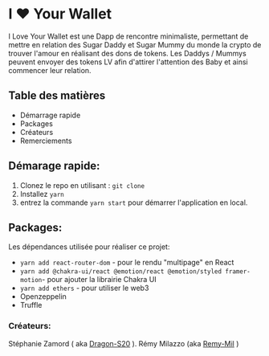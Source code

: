 # I ❤️ Your Wallet 

I Love Your Wallet est une Dapp de rencontre minimaliste, permettant de mettre en relation des Sugar Daddy et Sugar Mummy du monde la crypto de trouver l'amour en réalisant des dons de tokens.
Les Daddys / Mummys peuvent envoyer des tokens LV afin d'attirer l'attention des Baby et ainsi commencer leur relation.

## Table des matières

- Démarrage rapide
- Packages 
- Créateurs
- Remerciements

## Démarage rapide:

1. Clonez le repo en utilisant : ```git clone```
2. Installez ```yarn```
3. entrez la commande ```yarn start``` pour démarrer l'application en local.

## Packages:

Les dépendances utilisée pour réaliser ce projet:

- ```yarn add react-router-dom``` - pour le rendu "multipage" en React
- ```yarn add @chakra-ui/react @emotion/react @emotion/styled framer-motion```- pour ajouter la librairie Chakra UI
- ```yarn add ethers``` - pour utiliser le web3
- Openzeppelin
- Truffle

### Créateurs:
Stéphanie Zamord ( aka [Dragon-S20](https://github.com/Dragon-S20) ). Rémy Milazzo (aka [Remy-Mil](https://github.com/Remy-Mil) )


